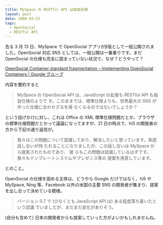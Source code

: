 ```yaml
---
title: MySpace の RESTful API は独自仕様
layout: post
date: 2008-03-23
tags:
  - OpenSocial
  - RESTful API
---
```


去る 3 月 13 日、MySpace で OpenSocial アプリがβ版として一般公開されました。OpenSocial 対応 SNS としては、一般公開は一番乗りです。まだ OpenSocial の仕様も完全に固まっていない状況で、なぜ？どうやって？

[OpenSocial Container standard fragmentation &#8211; Implementing OpenSocial Containers | Google グループ](https://groups.google.com/group/opensocial-container/browse_thread/thread/96761d3ebd53e32c/646c972cddae2d35)

内容を要約すると

> MySpace の OpenSocial API は、JavaScript の拡張も RESTful API も独自仕様のようで
> す。このままでは、標準仕様よりも、世界最大の SNS が作った仕様に合わせざるを得
> なくなるのではないでしょうか？

という投げかけに対し、これは Office の XML 標準仕様問題だとか、ブラウザの標準仕様問題だとかって議論になってますが、21 日の時点で、hi5 の開発者の方から下記の通り返信が。

> 我々はこの問題について認識しており、解決したいと思っています。来週話し合いが持
> たれることになりましたが、この話し合いは MySpace から提案されたものであり、 彼
> らもこの問題は認識しているはずです。我々もテンプレートシステムやプレゼンス等の
> 提案を用意しています。

とのこと。

OpenSocial の仕様を固める主体は、どうやら Google だけではなく、hi5 や MySpace, Ning 等、Facebook 以外の米国の主要 SNS の開発者が集まり、提案を出し合って決めている模様。

> バージョン 0.7 で (少なくとも JavaScript API は) ある程度落ち着いたという認識
> でいましたが、まだまだ変化がありそう。

(自分も含めて) 日本の開発者からも提案していった方がよいかもしれませんね。
